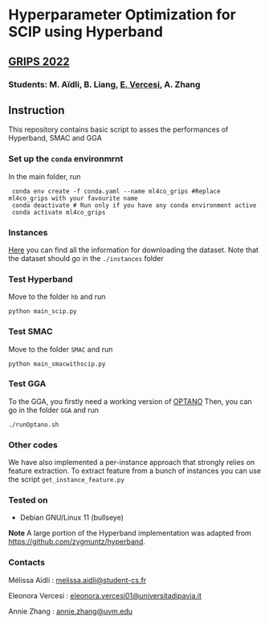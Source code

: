 # Hyperparameter Optimization for SCIP using Hyperband

## [GRIPS 2022](http://www.ipam.ucla.edu/programs/student-research-programs/graduate-level-research-in-industrial-projects-for-students-grips-berlin-2022/?tab=partner)

### Students: M. Aïdli, B. Liang, [E. Vercesi](https://sites.google.com/universitadipavia.it/eleonoravercesi/home), A. Zhang 

## Instruction
This repository contains basic script to asses the performances of Hyperband, SMAC and GGA

### Set up the `conda` environmrnt 

In the main folder, run
```
 conda env create -f conda.yaml --name ml4co_grips #Replace ml4co_grips with your favourite name
 conda deactivate # Run only if you have any conda environment active
 conda activate ml4co_grips
```

### Instances
[Here](https://github.com/ds4dm/ml4co-competition/blob/main/DATA.md) you can find all the information for downloading the dataset.
Note that the dataset should go in the `./instances` folder

### Test Hyperband 

Move to the folder `hb` and run

```
python main_scip.py
```

### Test SMAC 
Move to the folder `SMAC` and run
```
python main_smacwithscip.py
```

### Test GGA
To the GGA, you firstly need a working version of [OPTANO](https://docs.optano.com/algorithm.tuner/current/userDoc/whatisalgorithmtuner.html)
Then, you can go in the folder `GGA` and run 
```
./runOptano.sh
```

### Other codes
We have also implemented a per-instance approach that strongly relies on feature extraction.
To extract feature from a bunch of instances you can use the script `get_instance_feature.py`

### Tested on

- Debian GNU/Linux 11 (bullseye)

**Note** A large portion of the Hyperband implementation was adapted from https://github.com/zygmuntz/hyperband.

### Contacts
Mélissa Aïdli : melissa.aidli@student-cs.fr

Eleonora Vercesi : eleonora.vercesi01@universitadipavia.it

Annie Zhang : annie.zhang@uvm.edu
